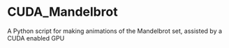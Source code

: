 # CUDA_Mandelbrot
A Python script for making animations of the Mandelbrot set, assisted by a CUDA enabled GPU
